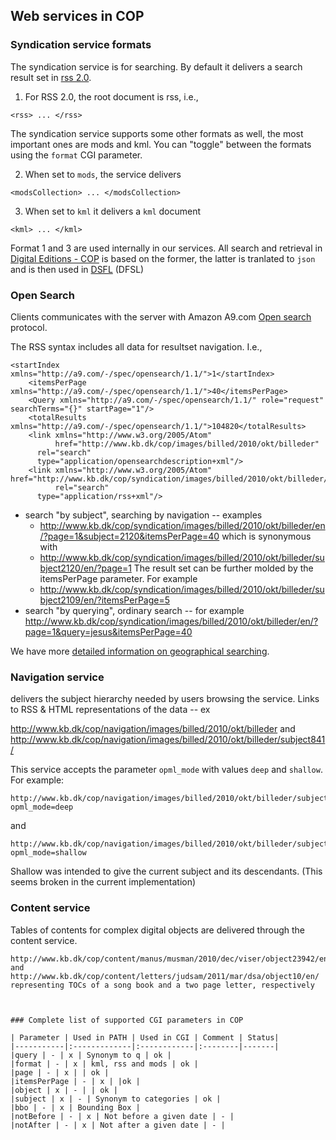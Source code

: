 

## Web services in COP

### Syndication service formats

The syndication service is for searching. By default it delivers a
search result set in [rss 2.0](https://cyber.harvard.edu/rss/rss.html).

1. For RSS 2.0, the root document is rss, i.e., 

``` <rss> ... </rss> ```

The syndication service supports some other formats as well, the most
important ones are mods and kml. You can "toggle" between the formats using the 
`format` CGI parameter. 

2. When set to `mods`, the service delivers

```
<modsCollection> ... </modsCollection>
```

3. When set to `kml` it delivers a `kml` document
```
<kml> ... </kml>
```

Format 1 and 3 are used internally in our services. All search and retrieval in 
[Digital Editions - COP](http://www.kb.dk/editions/any/2009/jul/editions/en/)
is based on the former,
the latter is tranlated to ```json``` and is then used in [DSFL](http://www.kb.dk/danmarksetfraluften/) (DFSL)

### Open Search

Clients communicates with the server with Amazon A9.com [Open
search](http://www.opensearch.org/Home) protocol.

The RSS syntax includes all data for resultset navigation. I.e.,

```
<startIndex xmlns="http://a9.com/-/spec/opensearch/1.1/">1</startIndex>
    <itemsPerPage xmlns="http://a9.com/-/spec/opensearch/1.1/">40</itemsPerPage>
    <Query xmlns="http://a9.com/-/spec/opensearch/1.1/" role="request" searchTerms="{}" startPage="1"/>
    <totalResults xmlns="http://a9.com/-/spec/opensearch/1.1/">104820</totalResults>
    <link xmlns="http://www.w3.org/2005/Atom" 
          href="http://www.kb.dk/cop/images/billed/2010/okt/billeder" 
	  rel="search" 
	  type="application/opensearchdescription+xml"/>
    <link xmlns="http://www.w3.org/2005/Atom" href="http://www.kb.dk/cop/syndication/images/billed/2010/okt/billeder/" 
          rel="search" 
	  type="application/rss+xml"/>
```

+ search "by subject", searching by navigation -- examples
  + http://www.kb.dk/cop/syndication/images/billed/2010/okt/billeder/en/?page=1&subject=2120&itemsPerPage=40
    which is synonymous with
  + http://www.kb.dk/cop/syndication/images/billed/2010/okt/billeder/subject2120/en/?page=1 
    The result set can be further molded by the itemsPerPage parameter. For example
  + http://www.kb.dk/cop/syndication/images/billed/2010/okt/billeder/subject2109/en/?itemsPerPage=5
+ search "by querying", ordinary search -- for example
  http://www.kb.dk/cop/syndication/images/billed/2010/okt/billeder/en/?page=1&query=jesus&itemsPerPage=40

We have more [detailed information on geographical searching](open-search-dsfl.md).

### Navigation service

delivers the subject hierarchy needed by users browsing the service. Links to RSS & HTML representations of the data -- ex

http://www.kb.dk/cop/navigation/images/billed/2010/okt/billeder and
http://www.kb.dk/cop/navigation/images/billed/2010/okt/billeder/subject841/

This service accepts the parameter `opml_mode` with values
`deep` and `shallow`. For example:

```
http://www.kb.dk/cop/navigation/images/billed/2010/okt/billeder/subject2109/?opml_mode=deep
```

and

```
http://www.kb.dk/cop/navigation/images/billed/2010/okt/billeder/subject2109/?opml_mode=shallow
```

Shallow was intended to give the current subject and its descendants. (This seems broken in the current implementation)

### Content service 

Tables of contents for complex digital objects are delivered through the content service. 

```
http://www.kb.dk/cop/content/manus/musman/2010/dec/viser/object23942/en/ and http://www.kb.dk/cop/content/letters/judsam/2011/mar/dsa/object10/en/ representing TOCs of a song book and a two page letter, respectively



### Complete list of supported CGI parameters in COP 

| Parameter | Used in PATH | Used in CGI | Comment | Status|
|-----------|:-------------|:------------|:--------|-------|
|query | - | x | Synonym to q | ok |
|format | - | x | kml, rss and mods | ok |
|page | - | x | | ok |
|itemsPerPage | - | x | |ok |
|object | x | - | | ok |
|subject | x | - | Synonym to categories | ok |
|bbo | - | x | Bounding Box |
|notBefore | - | x | Not before a given date | - |
|notAfter | - | x | Not after a given date | - |


